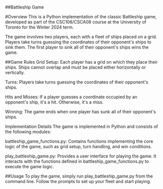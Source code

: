 ##Battleship Game

#Overview
This is a Python implementation of the classic Battleship game, developed as part of the CSC108/CSCA08 course at the University of Toronto for the Winter 2024 term.

The game involves two players, each with a fleet of ships placed on a grid. Players take turns guessing the coordinates of their opponent's ships to sink them. The first player to sink all of their opponent's ships wins the game.


##Game Rules
Grid Setup: Each player has a grid on which they place their ships. Ships cannot overlap and must be placed either horizontally or vertically.

Turns: Players take turns guessing the coordinates of their opponent's ships.

Hits and Misses: If a player guesses a coordinate occupied by an opponent's ship, it's a hit. Otherwise, it's a miss.

Winning: The game ends when one player has sunk all of their opponent's ships.

Implementation Details
The game is implemented in Python and consists of the following modules:

battleship_game_functions.py: Contains functions implementing the core logic of the game, such as grid setup, turn handling, and win conditions.

play_battleship_game.py: Provides a user interface for playing the game. It interacts with the functions defined in battleship_game_functions.py to execute the game logic.

##Usage
To play the game, simply run play_battleship_game.py from the command line. Follow the prompts to set up your fleet and start playing.